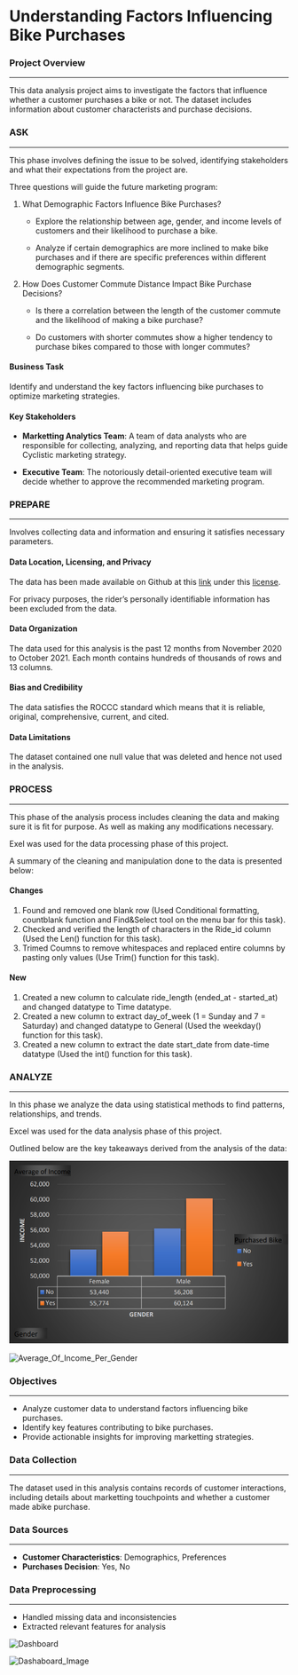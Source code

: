 # Understanding Factors Influencing Bike Purchases

### Project Overview
---
This data analysis project aims to investigate the factors that influence whether a customer purchases a bike or not. The dataset includes information about customer characterists and purchase decisions.


### **ASK**
---
This phase involves defining the issue to be solved, identifying stakeholders and what their expectations from the project are.

Three questions will guide the future marketing program:

1. What Demographic Factors Influence Bike Purchases?
   
    - Explore the relationship between age, gender, and income levels of customers and their likelihood to purchase a bike.
  
    - Analyze if certain demographics are more inclined to make bike purchases and if there are specific preferences within different demographic segments.
  
3. How Does Customer Commute Distance Impact Bike Purchase Decisions?

   - Is there a correlation between the length of the customer commute and the likelihood of making a bike purchase?
     
   - Do customers with shorter commutes show a higher tendency to purchase bikes compared to those with longer commutes?

#### Business Task
Identify and understand the key factors influencing bike purchases to optimize marketing strategies.

#### Key Stakeholders
- **Marketting Analytics Team**: A team of data analysts who are responsible for collecting, analyzing, and reporting data that helps guide Cyclistic marketing strategy.
  
- **Executive Team**: The notoriously detail-oriented executive team will decide whether to approve the recommended marketing program.
  

### **PREPARE**
---
Involves collecting data and information and ensuring it satisfies necessary parameters.

#### Data Location, Licensing, and Privacy
The data has been made available on Github at this [link](https://github.com/AlexTheAnalyst/Excel-Tutorial/blob/main/Excel%20Project%20Dataset.xlsx) under this [license](). 

For privacy purposes, the rider’s personally identifiable information has been excluded from the data.

#### Data Organization
The data used for this analysis is the past 12 months from November 2020 to October 2021. Each month contains hundreds of thousands of rows and 13 columns.

#### Bias and Credibility
The data satisfies the ROCCC standard which means that it is reliable, original, comprehensive, current, and cited.

#### Data Limitations
The dataset contained one null value that was deleted and hence not used in the analysis.


### PROCESS
---
This phase of the analysis process includes cleaning the data and making sure it is fit for purpose. As well as making any modifications necessary.

Exel was used for the data processing phase of this project.

A summary of the cleaning and manipulation done to the data is presented below:

#### Changes
1. Found and removed one blank row (Used Conditional formatting, countblank function and Find&Select tool on the menu bar for this task).
2. Checked and verified the length of characters in the Ride_id column (Used the Len() function for this task).
4. Trimed Coumns to remove whitespaces and replaced entire columns by pasting only values (Use Trim() function for this task).

#### New
1. Created a new column to calculate ride_length (ended_at - started_at) and changed datatype to Time datatype.
2. Created a new column to extract day_of_week (1 = Sunday and 7 = Saturday) and changed datatype to General (Used the weekday() function for this task).
3. Created a new column to extract the date start_date from date-time datatype (Used the int() function for this task).


### **ANALYZE**
---
In this phase we analyze the data using statistical methods to find patterns, relationships, and trends.

Excel was used for the data analysis phase of this project.

Outlined below are the key takeaways derived from the analysis of the data:

![Average Of Income Per Gender Segmented by Purchased Bike](Average_Of_Income.PNG)

![Average_Of_Income_Per_Gender](https://github.com/ziraefrimpong1/Excel_Project_1/assets/154938134/5dccff4d-0529-4eb8-8af0-cbf3ef98d48b)




### Objectives
---
- Analyze customer data to understand factors influencing bike purchases.
- Identify key features contributing to bike purchases.
- Provide actionable insights for improving marketting strategies.

### Data Collection
---
The dataset used in this analysis contains records of customer interactions, including details about marketting touchpoints and whether a customer made abike purchase.

### Data Sources
---
- **Customer Characteristics**: Demographics, Preferences
- **Purchases Decision**: Yes, No

### Data Preprocessing
---
- Handled missing data and inconsistencies
- Extracted relevant features for analysis

![Dashboard](Dashboard_Image.PNG)

![Dashaboard_Image](https://github.com/ziraefrimpong1/Excel_Project_1/assets/154938134/fa59d23a-f5bf-4943-951c-17d7c6c4eada)






